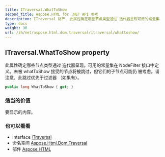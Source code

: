 ```yaml
---
title: ITraversal.WhatToShow
second_title: Aspose.HTML for .NET API 参考
description: ITraversal 财产. 此属性确定哪些节点类型通过 迭代器呈现可用的常量集在 NodeFilter 接口中定义未被 whatToShow 接受的节点将被跳过但它们的子节点可能仍 被考虑请注意此跳过优先于过滤器 如果有
type: docs
weight: 30
url: /zh/net/aspose.html.dom.traversal/itraversal/whattoshow/
---
```

## ITraversal.WhatToShow property

此属性确定哪些节点类型通过 迭代器呈现。可用的常量集在 NodeFilter 接口中定义。未被 whatToShow 接受的节点将被跳过，但它们的子节点可能仍 被考虑。请注意，此跳过优先于过滤器 （如果有）。

```csharp
public long WhatToShow { get; }
```

### 适当的价值

要显示的内容。

### 也可以看看

* interface [ITraversal](../)
* 命名空间 [Aspose.Html.Dom.Traversal](../../itraversal/)
* 部件 [Aspose.HTML](../../../)


